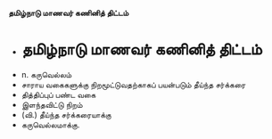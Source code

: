 **தமிழ்நாடு மாணவர் கணினித் திட்டம்**
- # தமிழ்நாடு மாணவர் கணினித் திட்டம்
- n. கருவெல்லம்
- சாராய வகைகளுக்கு நிறமூட்டுவதற்காகப் பயன்படும் தீய்ந்த சர்க்கரை
- தித்திப்புப் பண்ட வகை
- இளந்தவிட்டு நிறம்
- (வி.) தீய்ந்த சர்க்கரையாக்கு
- கருவெல்லமாக்கு.


